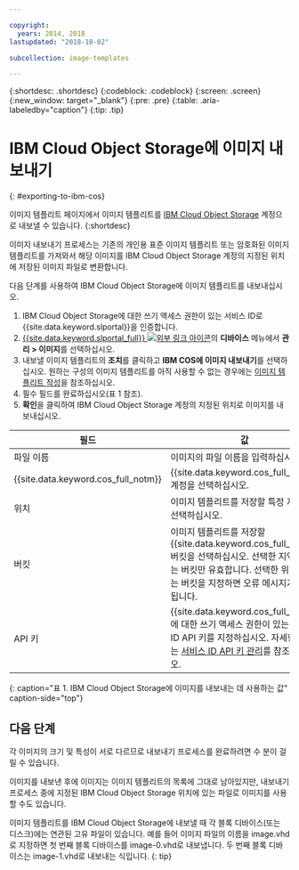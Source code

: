 ```yaml
---

copyright:
  years: 2014, 2018
lastupdated: "2018-10-02"

subcollection: image-templates

---
```


{:shortdesc: .shortdesc}
{:codeblock: .codeblock}
{:screen: .screen}
{:new_window: target="_blank"}
{:pre: .pre}
{:table: .aria-labeledby="caption"}
{:tip: .tip}

# IBM Cloud Object Storage에 이미지 내보내기
{: #exporting-to-ibm-cos}

이미지 템플리트 페이지에서 이미지 템플리트를 [IBM Cloud Object Storage](/docs/services/cloud-object-storage?topic=cloud-object-storage-about-ibm-cloud-object-storage) 계정으로 내보낼 수 있습니다.
{:shortdesc}

이미지 내보내기 프로세스는 기존의 개인용 표준 이미지 템플리트 또는 암호화된 이미지 템플리트를 가져와서 해당 이미지를
IBM Cloud Object Storage 계정의 지정된 위치에 저장된 이미지 파일로 변환합니다.

다음 단계를 사용하여 IBM Cloud Object Storage에 이미지 템플리트를 내보내십시오.

1. IBM Cloud Object Storage에 대한 쓰기 액세스 권한이 있는 서비스 ID로 {{site.data.keyword.slportal}}을 인증합니다.
2. [{{site.data.keyword.slportal_full}} ![외부 링크 아이콘](../../icons/launch-glyph.svg "외부 링크 아이콘")](https://control.softlayer.com/)의 **디바이스** 메뉴에서 **관리 > 이미지**를 선택하십시오.
3. 내보낼 이미지 템플리트의 **조치**를 클릭하고 **IBM COS에 이미지 내보내기**를 선택하십시오. 원하는 구성의 이미지 템플리트를 아직 사용할 수 없는 경우에는
[이미지 템플리트 작성](/docs/infrastructure/image-templates?topic=image-templates-creating-an-image-template)을 참조하십시오. 
4. 필수 필드를 완료하십시오(표 1 참조).
5. **확인**을 클릭하여 IBM Cloud Object Storage 계정의 지정된 위치로 이미지를 내보내십시오. 

| 필드 |값 |
| ----- | ----- |
| 파일 이름 | 이미지의 파일 이름을 입력하십시오. |
| {{site.data.keyword.cos_full_notm}} | {{site.data.keyword.cos_full_notm}} 계정을 선택하십시오. |
| 위치 | 이미지 템플리트를 저장할 특정 지역을 선택하십시오. |
| 버킷 | 이미지 템플리트를 저장할 {{site.data.keyword.cos_full_notm}} 버킷을 선택하십시오. 선택한 지역에 있는 버킷만 유효합니다. 선택한 위치에 없는 버킷을 지정하면 오류 메시지가 표시됩니다.|
| API 키 | {{site.data.keyword.cos_full_notm}}에 대한 쓰기 액세스 권한이 있는 서비스 ID API 키를 지정하십시오. 자세한 정보는 [서비스 ID API 키 관리](/docs/iam?topic=iam-serviceidapikeys)를 참조하십시오. |
{: caption="표 1. IBM Cloud Object Storage에 이미지를 내보내는 데 사용하는 값" caption-side="top"}

## 다음 단계
각 이미지의 크기 및 특성이 서로 다르므로 내보내기 프로세스를 완료하려면 수 분이 걸릴 수 있습니다. 

이미지를 내보낸 후에 이미지는 이미지 템플리트의 목록에 그대로 남아있지만, 내보내기 프로세스 중에 지정된 IBM Cloud Object Storage 위치에 있는 파일로 이미지를 사용할 수도 있습니다. 

이미지 템플리트를 IBM Cloud Object Storage에 내보낼 때 각 블록 디바이스(또는 디스크)에는 연관된 고유 파일이 있습니다. 예를 들어 이미지 파일의 이름을 image.vhd로 지정하면 첫 번째 블록 디바이스를 image-0.vhd로 내보냅니다. 두 번째 블록 디바이스는 image-1.vhd로 내보내는 식입니다.
{: tip}
